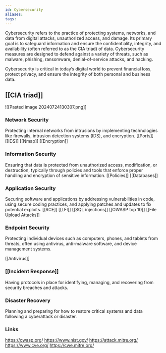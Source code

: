 ```yaml
---
id: Cybersecurity
aliases: 
tags:
---
```



Cybersecurity refers to the practice of protecting systems, networks, and data from digital attacks, unauthorized access, and damage. Its primary goal is to safeguard information and ensure the confidentiality, integrity, and availability (often referred to as the CIA triad) of data. Cybersecurity measures are designed to defend against a variety of threats, such as malware, phishing, ransomware, denial-of-service attacks, and hacking.

Cybersecurity is critical in today’s digital world to prevent financial loss, protect privacy, and ensure the integrity of both personal and business data.


## [[CIA triad]]
![[Pasted image 20240724130307.png]]

### Network Security
Protecting internal networks from intrusions by implementing technologies like firewalls, intrusion detection systems (IDS), and encryption.
[[Ports]]
[[IDS]]
[[Nmap]]
[[Encryption]]


### Information Security
Ensuring that data is protected from unauthorized access, modification, or destruction, typically through policies and tools that enforce proper handling and encryption of sensitive information.
[[Policies]]
[[Databases]]


### Application Security
Securing software and applications by addressing vulnerabilities in code, using secure coding practices, and applying patches and updates to fix potential exploits.
[[RCE]]
[[LFI]]
[[SQL injections]]
[[OWASP top 10]]
[[File Upload Attacks]]


### Endpoint Security 
Protecting individual devices such as computers, phones, and tablets from threats, often using antivirus, anti-malware software, and device management systems.

[[Antivirus]]


### [[Incident Response]]
Having protocols in place for identifying, managing, and recovering from security breaches and attacks.



### Disaster Recovery
Planning and preparing for how to restore critical systems and data following a cyberattack or disaster.


### Links
https://owasp.org/
https://www.nist.gov/
https://attack.mitre.org/
https://www.cve.org/
https://cwe.mitre.org/
